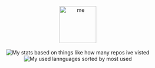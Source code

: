 <div align="center">
<img alt="me" width="100" src="https://avatars.githubusercontent.com/u/46464404?v=4"><br><br>
<img alt="My stats based on things like how many repos ive visted" src="https://raw.githubusercontent.com/Unknown-User2/github-stats/master/generated/overview.svg">
<img alt="My used lannguages sorted by most used" src="https://raw.githubusercontent.com/Unknown-User2/github-stats/master/generated/languages.svg">
</div>
